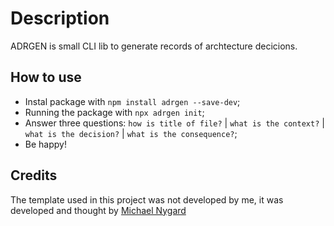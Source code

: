 # Description

ADRGEN is small CLI lib to generate records of archtecture decicions.

## How to use

- Instal package with `npm install adrgen --save-dev`;
- Running the package with `npx adrgen init`;
- Answer three questions: `how is title of file?` | `what is the context?` | `what is the decision?` | `what is the consequence?`;
- Be happy!


## Credits
The template used in this project was not developed by me, it was developed and thought by [Michael Nygard](https://cognitect.com/blog/2011/11/15/documenting-architecture-decisions)

